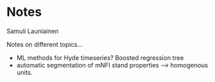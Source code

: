 # Notes

Samuli Launiainen

Notes on different topics...

- ML methods for Hyde timeseries? Boosted regression tree
- automatic segmentation of mNFI stand properties --> homogenous units.
